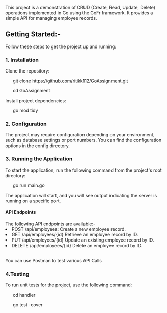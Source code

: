 This project is a demonstration of CRUD (Create, Read, Update, Delete) operations implemented in Go using the GoFr framework. It provides a simple API for managing employee records.


<h2>Getting Started:- </h2>
Follow these steps to get the project up and running:

<h3>1. Installation</h3>
Clone the repository:

<ul>
  
git clone https://github.com/ritikk112/GoAssignment.git
  
cd GoAssignment

</ul>


Install project dependencies:
<ul>
go mod tidy
  
</ul>

<h3>2. Configuration </h3>
   
The project may require configuration depending on your environment, such as database settings or port numbers. You can find the configuration options in the config directory.

<h3>3. Running the Application </h3>
 
To start the application, run the following command from the project's root directory:
<ul>
go run main.go
  
</ul>

The application will start, and you will see output indicating the server is running on a specific port.

<h4>API Endpoints</h4>
The following API endpoints are available:-
<li>
POST /api/employees: Create a new employee record.
</li>
<li>
GET /api/employees/{id} Retrieve an employee record by ID.
</li>
<li>
PUT /api/employees/{id} Update an existing employee record by ID.
  
</li>
<li>
DELETE /api/employees/{id} Delete an employee record by ID.
  
</li>
<br>

You can use Postman to test various API Calls 

<h3>4.Testing </h3>

To run unit tests for the project, use the following command:
<ul>
  
cd handler

go test -cover
</ul>

